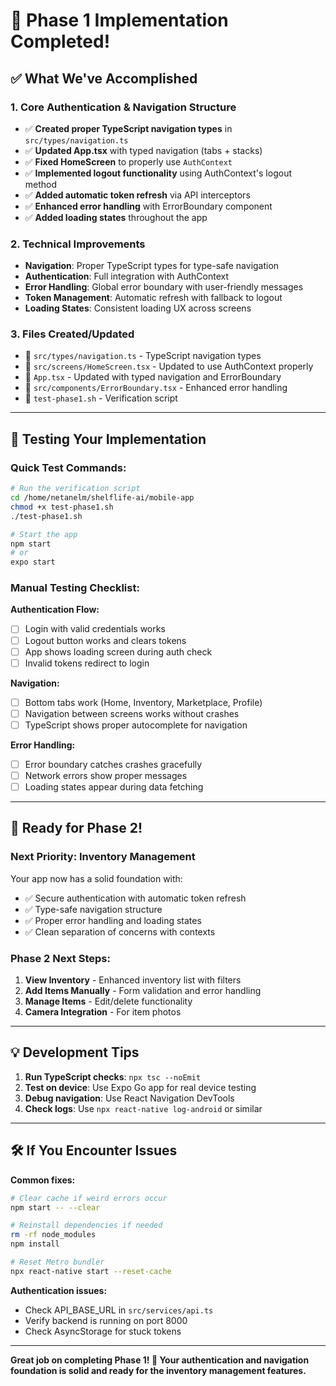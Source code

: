 # 🎉 Phase 1 Implementation Completed!

## ✅ What We've Accomplished

### **1. Core Authentication & Navigation Structure**
- ✅ **Created proper TypeScript navigation types** in `src/types/navigation.ts`
- ✅ **Updated App.tsx** with typed navigation (tabs + stacks)
- ✅ **Fixed HomeScreen** to properly use `AuthContext`
- ✅ **Implemented logout functionality** using AuthContext's logout method
- ✅ **Added automatic token refresh** via API interceptors
- ✅ **Enhanced error handling** with ErrorBoundary component
- ✅ **Added loading states** throughout the app

### **2. Technical Improvements**
- **Navigation**: Proper TypeScript types for type-safe navigation
- **Authentication**: Full integration with AuthContext
- **Error Handling**: Global error boundary with user-friendly messages
- **Token Management**: Automatic refresh with fallback to logout
- **Loading States**: Consistent loading UX across screens

### **3. Files Created/Updated**
- 📁 `src/types/navigation.ts` - TypeScript navigation types
- 📄 `src/screens/HomeScreen.tsx` - Updated to use AuthContext properly
- 📄 `App.tsx` - Updated with typed navigation and ErrorBoundary
- 📄 `src/components/ErrorBoundary.tsx` - Enhanced error handling
- 📄 `test-phase1.sh` - Verification script

---

## 🧪 Testing Your Implementation

### **Quick Test Commands:**

```bash
# Run the verification script
cd /home/netanelm/shelflife-ai/mobile-app
chmod +x test-phase1.sh
./test-phase1.sh

# Start the app
npm start
# or
expo start
```

### **Manual Testing Checklist:**

**Authentication Flow:**
- [ ] Login with valid credentials works
- [ ] Logout button works and clears tokens
- [ ] App shows loading screen during auth check
- [ ] Invalid tokens redirect to login

**Navigation:**
- [ ] Bottom tabs work (Home, Inventory, Marketplace, Profile)
- [ ] Navigation between screens works without crashes
- [ ] TypeScript shows proper autocomplete for navigation

**Error Handling:**
- [ ] Error boundary catches crashes gracefully
- [ ] Network errors show proper messages
- [ ] Loading states appear during data fetching

---

## 🚀 Ready for Phase 2!

### **Next Priority: Inventory Management**

Your app now has a solid foundation with:
- ✅ Secure authentication with automatic token refresh
- ✅ Type-safe navigation structure
- ✅ Proper error handling and loading states
- ✅ Clean separation of concerns with contexts

### **Phase 2 Next Steps:**
1. **View Inventory** - Enhanced inventory list with filters
2. **Add Items Manually** - Form validation and error handling  
3. **Manage Items** - Edit/delete functionality
4. **Camera Integration** - For item photos

---

## 💡 Development Tips

1. **Run TypeScript checks**: `npx tsc --noEmit`
2. **Test on device**: Use Expo Go app for real device testing
3. **Debug navigation**: Use React Navigation DevTools
4. **Check logs**: Use `npx react-native log-android` or similar

---

## 🛠️ If You Encounter Issues

**Common fixes:**
```bash
# Clear cache if weird errors occur
npm start -- --clear

# Reinstall dependencies if needed
rm -rf node_modules
npm install

# Reset Metro bundler
npx react-native start --reset-cache
```

**Authentication issues:**
- Check API_BASE_URL in `src/services/api.ts`
- Verify backend is running on port 8000
- Check AsyncStorage for stuck tokens

---

**Great job on completing Phase 1! 🎉 Your authentication and navigation foundation is solid and ready for the inventory management features.**